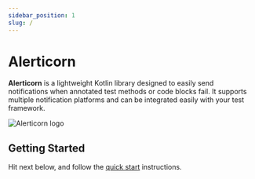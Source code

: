 ```yaml
---
sidebar_position: 1
slug: /
---
```

# Alerticorn

**Alerticorn** is a lightweight Kotlin library designed to easily send notifications when annotated test methods or code
blocks fail. It supports multiple notification platforms and can be integrated easily with your test framework.

![Alerticorn logo](/img/square.png)

## Getting Started

Hit next below, and follow the [quick start](/quickstart) instructions.
